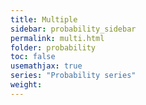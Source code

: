 ```yaml
---
title: Multiple
sidebar: probability_sidebar
permalink: multi.html
folder: probability
toc: false
usemathjax: true
series: "Probability series"
weight:
---
```

